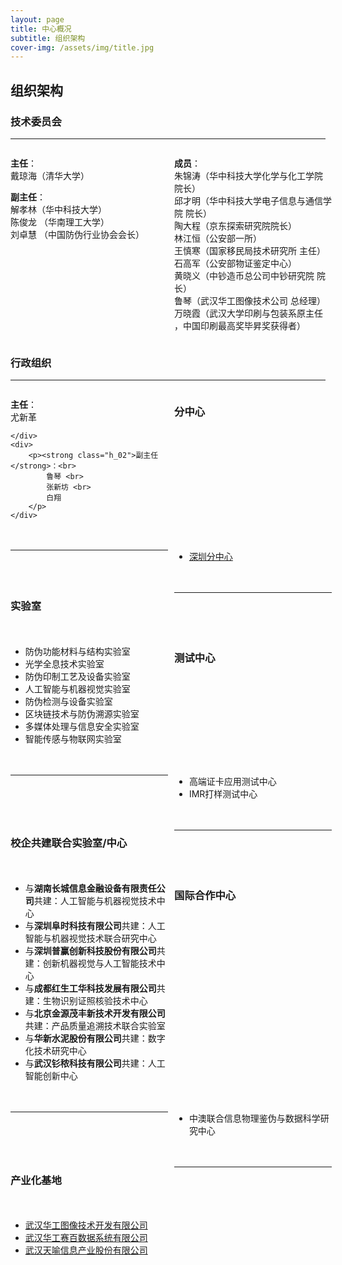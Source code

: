 ```yaml
---
layout: page
title: 中心概况
subtitle: 组织架构
cover-img: /assets/img/title.jpg
---
```

<!--
 * @Author: Conghao Wong
 * @Date: 2023-03-08 19:13:03
 * @LastEditors: shuoye
 * @LastEditTime: 2023-03-27 09:14:47
 * @Description: file content
 * @Github: https://cocoon2wong.github.io
 * Copyright 2023 Conghao Wong, All Rights Reserved.
-->

<link rel="stylesheet" type="text/css" href="/assets/css/user.css">

## 组织架构

<style>
    .t_head {
        width: 15%;
        font-weight: bold;
    }

    .t_content_1 {
        width: 40%;
    }

    .t_content_2 {
        width: 45%;
    }

    .t_grid {
        display: grid;
        grid-template-columns: 50% 50%;
        grid-gap: 20px 2%;
    }
</style>

<!-- ### 管理委员会
---

<div class="t_grid">
    <div>
        <p><strong class="h_01">主任</strong>：</p>
        <p><strong class="h_02">副主任</strong>：</p>
    </div>
</div> -->


### 技术委员会
---

<div class="t_grid">
    <div>
        <p>
            <strong class="h_01">主任</strong>：<br>
            戴琼海（清华大学）
        </p>
        <p><strong class="h_02">副主任</strong>：<br>
            解孝林（华中科技大学）<br>
            陈俊龙 （华南理工大学）<br>
            刘卓慧 （中国防伪行业协会会长）
        </p>
    </div>
    <div>
        <p>
            <strong class="h_03">成员</strong>：<br>
            朱锦涛（华中科技大学化学与化工学院 院长）<br>
            邱才明（华中科技大学电子信息与通信学院 院长）<br>
            陶大程（京东探索研究院院长）<br>
            林江恒（公安部一所）<br>
            王慎寒（国家移民局技术研究所 主任）<br>
            石高军（公安部物证鉴定中心）<br>
            黄晓义（中钞造币总公司中钞研究院 院长）<br>
            鲁琴（武汉华工图像技术公司 总经理）<br>
            万晓霞（武汉大学印刷与包装系原主任 ，中国印刷最高奖毕昇奖获得者）
        </p>
    </div>
</div>

### 行政组织
---

<div class="t_grid">
    <div>
        <p>
            <strong class="h_01">主任</strong>：<br>
            尤新革
        </p>

    </div>
    <div>
        <p><strong class="h_02">副主任</strong>：<br>
            鲁琴 <br>
            张新坊 <br>
            白翔
        </p>
    </div>
</div>

### 分中心
---

- [深圳分中心](http://shenzhen.hust.edu.cn/info/1025/1214.htm)

### 实验室
---

- 防伪功能材料与结构实验室
- 光学全息技术实验室
- 防伪印制工艺及设备实验室
- 人工智能与机器视觉实验室
- 防伪检测与设备实验室
- 区块链技术与防伪溯源实验室
- 多媒体处理与信息安全实验室
- 智能传感与物联网实验室

### 测试中心
---

- 高端证卡应用测试中心
- IMR打样测试中心

### 校企共建联合实验室/中心
---

- 与<strong class="h_01">湖南长城信息金融设备有限责任公司</strong>共建：人工智能与机器视觉技术中心
- 与<strong class="h_01">深圳阜时科技有限公司</strong>共建：人工智能与机器视觉技术联合研究中心
- 与<strong class="h_01">深圳普赢创新科技股份有限公司</strong>共建：创新机器视觉与人工智能技术中心
- 与<strong class="h_01">成都红生工华科技发展有限公司</strong>共建：生物识别证照核验技术中心
- 与<strong class="h_01">北京金源茂丰新技术开发有限公司</strong>共建：产品质量追溯技术联合实验室
- 与<strong class="h_01">华新水泥股份有限公司</strong>共建：数字化技术研究中心
- 与<strong class="h_01">武汉钐秾科技有限公司</strong>共建：人工智能创新中心

### 国际合作中心
---

- 中澳联合信息物理鉴伪与数据科学研究中心

### 产业化基地
---

- [武汉华工图像技术开发有限公司](https://www.hgimage.com/)
- [武汉华工赛百数据系统有限公司](https://www.hgcyberdata.com/)
- [武汉天喻信息产业股份有限公司](http://www.whty.com.cn/)